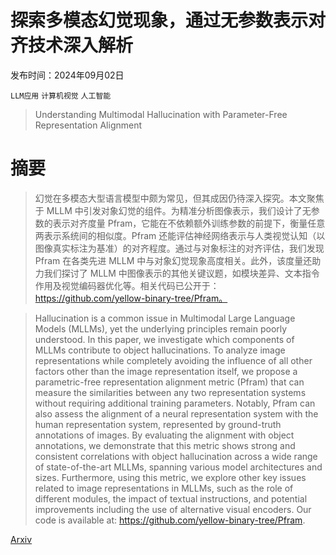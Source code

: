# 探索多模态幻觉现象，通过无参数表示对齐技术深入解析

发布时间：2024年09月02日

`LLM应用` `计算机视觉` `人工智能`

> Understanding Multimodal Hallucination with Parameter-Free Representation Alignment

# 摘要

> 幻觉在多模态大型语言模型中颇为常见，但其成因仍待深入探究。本文聚焦于 MLLM 中引发对象幻觉的组件。为精准分析图像表示，我们设计了无参数的表示对齐度量 Pfram，它能在不依赖额外训练参数的前提下，衡量任意两表示系统间的相似度。Pfram 还能评估神经网络表示与人类视觉认知（以图像真实标注为基准）的对齐程度。通过与对象标注的对齐评估，我们发现 Pfram 在各类先进 MLLM 中与对象幻觉现象高度相关。此外，该度量还助力我们探讨了 MLLM 中图像表示的其他关键议题，如模块差异、文本指令作用及视觉编码器优化等。相关代码已公开于：https://github.com/yellow-binary-tree/Pfram。

> Hallucination is a common issue in Multimodal Large Language Models (MLLMs), yet the underlying principles remain poorly understood. In this paper, we investigate which components of MLLMs contribute to object hallucinations. To analyze image representations while completely avoiding the influence of all other factors other than the image representation itself, we propose a parametric-free representation alignment metric (Pfram) that can measure the similarities between any two representation systems without requiring additional training parameters. Notably, Pfram can also assess the alignment of a neural representation system with the human representation system, represented by ground-truth annotations of images. By evaluating the alignment with object annotations, we demonstrate that this metric shows strong and consistent correlations with object hallucination across a wide range of state-of-the-art MLLMs, spanning various model architectures and sizes. Furthermore, using this metric, we explore other key issues related to image representations in MLLMs, such as the role of different modules, the impact of textual instructions, and potential improvements including the use of alternative visual encoders. Our code is available at: https://github.com/yellow-binary-tree/Pfram.

[Arxiv](https://arxiv.org/abs/2409.01151)